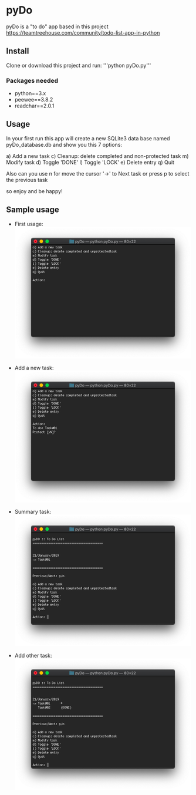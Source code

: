 # pyDo

pyDo is a "to do" app based in this project https://teamtreehouse.com/community/todo-list-app-in-python

## Install
Clone or download this project and run:
'''python pyDo.py'''

### Packages needed
- python==3.x
- peewee==3.8.2
- readchar==2.0.1

## Usage

In your first run this app will create a new SQLite3 data base named pyDo_database.db and show you this 7 options:

a) Add a new task
c) Cleanup: delete completed and non-protected task
m) Modify task
d) Toggle 'DONE'
l) Toggle 'LOCK'
e) Delete entry
q) Quit

Also can you use n for move the cursor '->' to Next task or press p to select the previous task


so enjoy and be happy!

## Sample usage

- First usage:
![image show a first usage of pyDo](img/01.png "First usage")

- Add a new task:
![image show a first usage of pyDo](img/02.png "Add a new Task")

- Summary task:
![image show a first usage of pyDo](img/03.png "Summary Task")

- Add other task:
![image show a first usage of pyDo](img/04.png "Add other task")
